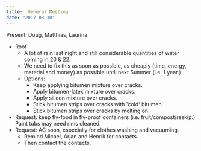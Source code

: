 ```yaml
---
title:  General Meeting
date: "2017-08-10"
---
```


Present: Doug, Matthias, Laurina.

- Roof
	- A lot of rain last night and still considerable quantities of water coming in 20 & 22.
	- We need to fix this as soon as possible, as cheaply (time, energy, material and money) as possible until next Summer (i.e. 1 year.)
	- Options:
		- Keep applying bitumen mixture over cracks.
		- Apply bitumen-latex mixture over cracks.
		- Apply silicon mixture over cracks.
		- Stick bitumen strips over cracks with 'cold' bitumen.
		- Stick bitumen strips over cracks by melting on.
- Request: keep fly-food in fly-proof containers (i.e. fruit/compost/reskip.) Paint tubs may need rims cleaned.
- Request: AC soon, especially for clothes washing and vacuuming.
	- Remind Micael, Arjan and Henrik for contacts.
	- Then contact the contacts.
